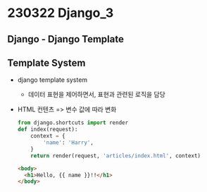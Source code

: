# 230322 Django_3

## Django - Django Template

## Template System

- django template system
    - 데이터 표현을 제어하면서, 표현과 관련된 로직을 담당
- HTML 컨텐츠 => 변수 값에 따라 변화

  ```python
  from django.shortcuts import render
  def index(request):
      context = {
          'name': 'Harry',
      }
      return render(request, 'articles/index.html', context)
  ```

  ```html
  <body>
    <h1>Hello, {{ name }}!!</h1>
  </body>
  ```